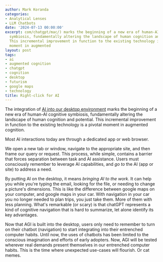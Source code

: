 ```yaml
---
author: Mark Koranda
categories:
- Analytical Lenses
- LLM Chatbots
date: '2024-07-13 00:00:00'
excerpt: com/chatgpt/mac/) marks the beginning of a new era of human-AI cognitive
  symbiosis, fundamentally altering the landscape of human cognition and potential.
  This incremental improvement in function to the existing technology is a pivotal
  moment in augmented
layout: post
tags:
- ai
- augmented cognition
- chatgpt
- cognition
- desktop
- futurism
- google maps
- technology
title: Right-click for AI
---
```





The integration of [AI into our desktop environment](https://openai.com/chatgpt/mac/) marks the beginning of a new era of human-AI cognitive symbiosis, fundamentally altering the landscape of human cognition and potential. This incremental improvement in function to the existing technology is a pivotal moment in augmented cognition. 

Most AI interactions today are through a dedicated app or web browser.

We open a new tab or window, navigate to the appropriate site, and then frame our query or request. This process, while simple, contains a barrier that forces separation between task and AI assistance. Users must consciously remember to leverage AI capabilities, and *go to* the AI (app or site) to address a need. 

By putting AI on the desktop, it means *bringing AI to the work*. It can help you while you're typing the email, looking for the file, or needing to change a picture's dimensions. This is like the difference between google maps on your computer, and google maps in your car. With navigation in your car you no longer needed to plan trips, you just take them. More of them with less planning. What's remarkable (or scary) is that chatGPT represents a kind of cognitive navigation that is hard to summarize, let alone identify its key advantages. 

Now that AGI is built into the desktop, users only need to remember to turn on their chatbot (navigation) to start integrating into their entrenched computer habits. Until now, the uses of chatbots has been limited to the conscious imagination and efforts of early adopters. Now, AGI will be tested wherever real demands present themselves in our entrenched computer habits. This is the time where unexpected use-cases will flourish. Or cat memes.